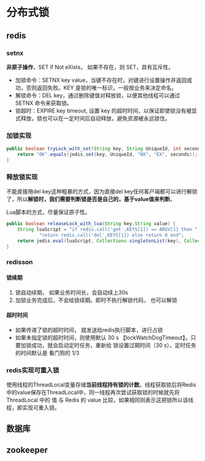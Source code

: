 # 分布式锁



## redis
### setnx

**非原子操作**，SET if Not eXists， 如果不存在，则 SET，具有互斥性。

- 加锁命令：SETNX key value，当键不存在时，对键进行设置操作并返回成功，否则返回失败。KEY 是锁的唯一标识，一般按业务来决定命名。
- 解锁命令：DEL key，通过删除键值对释放锁，以便其他线程可以通过 SETNX 命令来获取锁。
- 锁超时：EXPIRE key timeout, 设置 key 的超时时间，以保证即使锁没有被显式释放，锁也可以在一定时间后自动释放，避免资源被永远锁住。

### 加锁实现

```java
public boolean tryLock_with_set(String key, String UniqueId, int seconds) {
    return "OK".equals(jedis.set(key, UniqueId, "NX", "EX", seconds));
}
```

### 释放锁实现

不能直接用del key这种粗暴的方式，因为直接del key任何客户端都可以进行解锁了，所以**解锁时，我们需要判断锁是否是自己的，基于value值来判断**。

Lua脚本的方式，尽量保证原子性。

```java
public boolean releaseLock_with_lua(String key,String value) {
    String luaScript = "if redis.call('get',KEYS[1]) == ARGV[1] then " +
            "return redis.call('del',KEYS[1]) else return 0 end";
    return jedis.eval(luaScript, Collections.singletonList(key), Collections.singletonList(value)).equals(1L);
}
```



### redisson

#### 锁续期

1. 锁自动续期， 如果业务时间长，会自动续上30s
2. 加锁业务完成后，不会给锁续期。即时不执行解锁代码， 也可以解锁

#### 超时时间

- 如果传递了锁的超时时间， 就发送给redis执行脚本，进行占锁
- 如果未指定锁的超时时间，则使用默认 30 s 【lockWatchDogTimeout】。只要加锁成功，就会启动定时任务，重新给 锁设置过期时间（30 s），定时任务的时间默认是 看门狗的 1/3



### redis实现可重入锁

使用线程的ThreadLocal变量存储**当前线程持有锁的计数**。线程获取锁后将Redis中的value保存在ThreadLocal中，同一线程再次尝试获取锁的时候就先将 ThreadLocal 中的 值 与 Redis 的 value 比较，如果相同则表示这把锁所以该线程，即实现可重入锁。





## 数据库



## zookeeper

